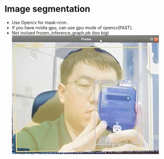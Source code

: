 # Image segmentation
 - Use Opencv for mask-rcnn .
 - If you have nvidia gpu, can use gpu mode of opencv(FAST).
 - Not inclued frozen_inference_graph.pb (too big) 
	![demo](./9CE6EE59-164C-4DA7-88C4-3CC4BE4A5ADC.jpeg)
